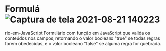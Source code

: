 # Formulá![Captura de tela 2021-08-21 140223](https://user-images.githubusercontent.com/79206432/130329674-67c11ad3-dcfd-4d79-bd2a-9354d13d7ac1.png)
rio-em-JavaScript
Formulário com função em JavaScript que valida os conteúdos nos campos, retornando o valor booleano "true" se todas regras forem obedecidas, e o valor booleano "false" se alguma regra for quebrada.
